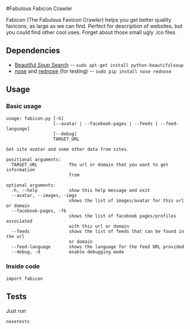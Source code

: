 #Fabulous Fabicon Crawler

Fabicon (The Fabulous Favicon Crawler) helps you get better quality favicons, as large as we can find. Perfect for description of websites, but you could find other cool uses. 
Forget about those small ugly .ico files.

## Dependencies

* [Beautiful Soup Search](http://www.crummy.com/software/BeautifulSoup/) -- `sudo apt-get install python-beautifulsoup`
* [nose](https://nose.readthedocs.org/en/latest/) and [rednose](https://github.com/gfxmonk/rednose) (for testing) -- `sudo pip install nose rednose`

## Usage
### Basic usage 

	usage: fabicon.py [-h]
	                  [--avatar | --facebook-pages | --feeds | --feed-language]
	                  [--debug]
	                  TARGET_URL
	
	Get site avatar and some other data from sites.
	
	positional arguments:
	  TARGET_URL            The url or domain that you want to get information
	                        from
	
	optional arguments:
	  -h, --help            show this help message and exit
	  --avatar, --images, -imgs
	                        shows the list of images/avatar for this url or domain
	  --facebook-pages, -fb
	                        shows the list of facebook pages/profiles associated
	                        with this url or domain
	  --feeds               shows the list of feeds that can be found in the url
	                        or domain
	  --feed-language       shows the language for the feed URL provided
	  --debug, -d           enable debugging mode

### Inside code 
	
	import fabicon


## Tests
Just run

	nosetests


	
    
